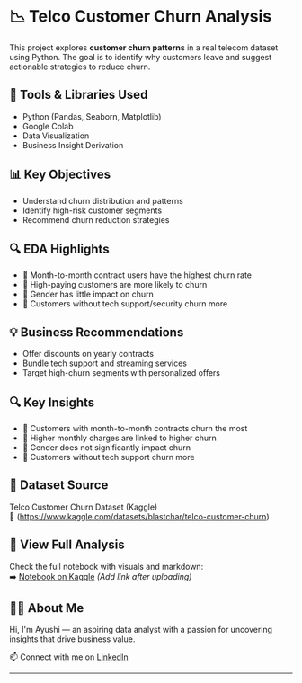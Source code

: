 # 📉 Telco Customer Churn Analysis

This project explores **customer churn patterns** in a real telecom dataset using Python. The goal is to identify why customers leave and suggest actionable strategies to reduce churn.

## 🧰 Tools & Libraries Used
- Python (Pandas, Seaborn, Matplotlib)
- Google Colab
- Data Visualization
- Business Insight Derivation

## 📊 Key Objectives
- Understand churn distribution and patterns
- Identify high-risk customer segments
- Recommend churn reduction strategies

## 🔍 EDA Highlights
- 📌 Month-to-month contract users have the highest churn rate  
- 📌 High-paying customers are more likely to churn  
- 📌 Gender has little impact on churn  
- 📌 Customers without tech support/security churn more

## 💡 Business Recommendations
- Offer discounts on yearly contracts
- Bundle tech support and streaming services
- Target high-churn segments with personalized offers
  
## 🔍 Key Insights

- 📌 Customers with month-to-month contracts churn the most  
- 📌 Higher monthly charges are linked to higher churn  
- 📌 Gender does not significantly impact churn  
- 📌 Customers without tech support churn more  

## 📎 Dataset Source
Telco Customer Churn Dataset (Kaggle)  
🔗 (https://www.kaggle.com/datasets/blastchar/telco-customer-churn)

## 📘 View Full Analysis
Check the full notebook with visuals and markdown:  
➡️ [Notebook on Kaggle](#) *(Add link after uploading)*

## 🙋‍♀️ About Me
Hi, I'm Ayushi — an aspiring data analyst with a passion for uncovering insights that drive business value.

📫 Connect with me on [LinkedIn](#)

---



